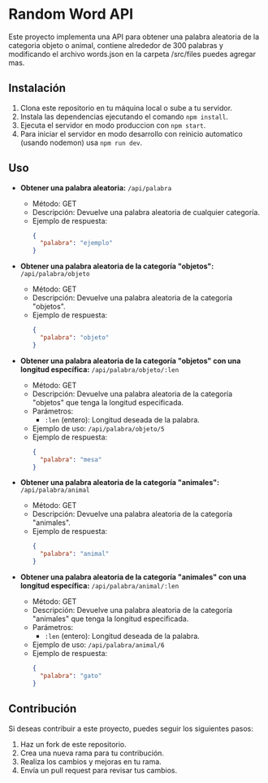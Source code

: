 # Random Word API

Este proyecto implementa una API para obtener una palabra aleatoria de la categoria objeto o animal, contiene alrededor de 300 palabras y modificando el archivo words.json en la carpeta /src/files puedes agregar mas.

## Instalación

1. Clona este repositorio en tu máquina local o sube a tu servidor.
2. Instala las dependencias ejecutando el comando `npm install`.
3. Ejecuta el servidor en modo produccion con `npm start`.
4. Para iniciar el servidor en modo desarrollo con reinicio automatico (usando nodemon) usa `npm run dev`.

## Uso

- **Obtener una palabra aleatoria:** `/api/palabra`

  - Método: GET
  - Descripción: Devuelve una palabra aleatoria de cualquier categoría.
  - Ejemplo de respuesta:
    ```json
    {
      "palabra": "ejemplo"
    }
    ```

- **Obtener una palabra aleatoria de la categoría "objetos":** `/api/palabra/objeto`

  - Método: GET
  - Descripción: Devuelve una palabra aleatoria de la categoría "objetos".
  - Ejemplo de respuesta:
    ```json
    {
      "palabra": "objeto"
    }
    ```

- **Obtener una palabra aleatoria de la categoría "objetos" con una longitud específica:** `/api/palabra/objeto/:len`

  - Método: GET
  - Descripción: Devuelve una palabra aleatoria de la categoría "objetos" que tenga la longitud especificada.
  - Parámetros:
    - `:len` (entero): Longitud deseada de la palabra.
  - Ejemplo de uso: `/api/palabra/objeto/5`
  - Ejemplo de respuesta:
    ```json
    {
      "palabra": "mesa"
    }
    ```

- **Obtener una palabra aleatoria de la categoría "animales":** `/api/palabra/animal`

  - Método: GET
  - Descripción: Devuelve una palabra aleatoria de la categoría "animales".
  - Ejemplo de respuesta:
    ```json
    {
      "palabra": "animal"
    }
    ```

- **Obtener una palabra aleatoria de la categoría "animales" con una longitud específica:** `/api/palabra/animal/:len`

  - Método: GET
  - Descripción: Devuelve una palabra aleatoria de la categoría "animales" que tenga la longitud especificada.
  - Parámetros:
    - `:len` (entero): Longitud deseada de la palabra.
  - Ejemplo de uso: `/api/palabra/animal/6`
  - Ejemplo de respuesta:
    ```json
    {
      "palabra": "gato"
    }
    ```

## Contribución

Si deseas contribuir a este proyecto, puedes seguir los siguientes pasos:

1. Haz un fork de este repositorio.
2. Crea una nueva rama para tu contribución.
3. Realiza los cambios y mejoras en tu rama.
4. Envía un pull request para revisar tus cambios.


